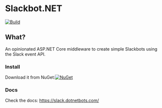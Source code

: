 # Slackbot.NET


[![Build](https://github.com/slackbot-net/slackbot.net/workflows/CI/badge.svg)](https://github.com/slackbot.net/slackbot.net/actions)


## What?
An opinionated ASP.NET Core middleware to create simple Slackbots using the Slack event API.

### Install
Download it from NuGet:[![NuGet](https://img.shields.io/nuget/dt/slackbot.net.endpoints.svg)](https://www.nuget.org/packages/slackbot.net.endpoints/)

### Docs

Check the docs: https://slack.dotnetbots.com/
